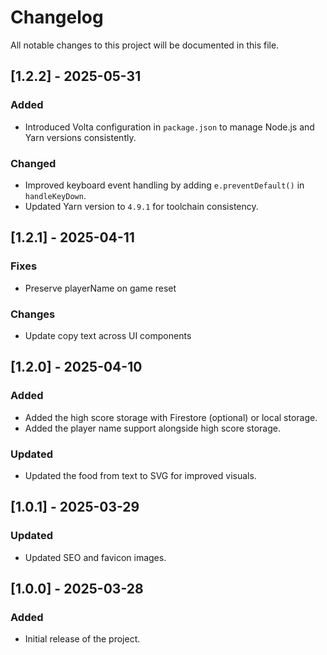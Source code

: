 # Changelog

All notable changes to this project will be documented in this file.

## [1.2.2] - 2025-05-31

### Added

- Introduced Volta configuration in `package.json` to manage Node.js and Yarn versions consistently.

### Changed

- Improved keyboard event handling by adding `e.preventDefault()` in `handleKeyDown`.
- Updated Yarn version to `4.9.1` for toolchain consistency.

## [1.2.1] - 2025-04-11

### Fixes

- Preserve playerName on game reset

### Changes

- Update copy text across UI components

## [1.2.0] - 2025-04-10

### Added

- Added the high score storage with Firestore (optional) or local storage.
- Added the player name support alongside high score storage.

### Updated

- Updated the food from text to SVG for improved visuals.

## [1.0.1] - 2025-03-29

### Updated

- Updated SEO and favicon images.

## [1.0.0] - 2025-03-28

### Added

- Initial release of the project.

